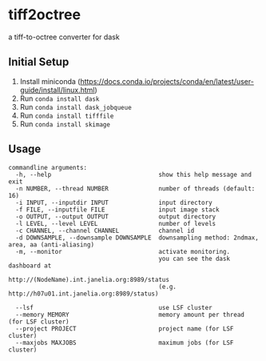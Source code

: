 # tiff2octree
a tiff-to-octree converter for dask

## Initial Setup
1. Install miniconda (https://docs.conda.io/projects/conda/en/latest/user-guide/install/linux.html)
2. Run ```conda install dask```
3. Run ```conda install dask_jobqueue```
4. Run ```conda install tifffile```
5. Run ```conda install skimage```

## Usage
```
commandline arguments:
  -h, --help                              show this help message and exit
  -n NUMBER, --thread NUMBER              number of threads (default: 16)
  -i INPUT, --inputdir INPUT              input directory
  -f FILE, --inputfile FILE               input image stack
  -o OUTPUT, --output OUTPUT              output directory
  -l LEVEL, --level LEVEL                 number of levels
  -c CHANNEL, --channel CHANNEL           channel id
  -d DOWNSAMPLE, --downsample DOWNSAMPLE  downsampling method: 2ndmax, area, aa (anti-aliasing)
  -m, --monitor                           activate monitoring. 
                                          you can see the dask dashboard at 
                                          http://(NodeName).int.janelia.org:8989/status
                                          (e.g. http://h07u01.int.janelia.org:8989/status)
  
  --lsf                                   use LSF cluster
  --memory MEMORY                         memory amount per thread (for LSF cluster)
  --project PROJECT                       project name (for LSF cluster)
  --maxjobs MAXJOBS                       maximum jobs (for LSF cluster)
```
